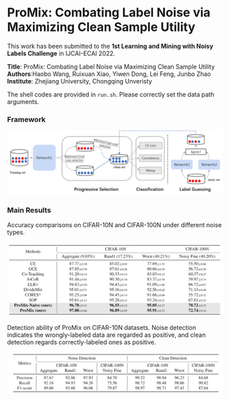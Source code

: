 # ProMix: Combating Label Noise via Maximizing Clean Sample Utility

This work has been submitted to the **1st Learning and Mining with Noisy Labels Challenge** in IJCAI-ECAI 2022.

<b>Title</b>: ProMix: Combating Label Noise via Maximizing Clean Sample Utility \
<b>Authors</b>:Haobo Wang, Ruixuan Xiao, Yiwen Dong, Lei Feng, Junbo Zhao \
<b>Institute</b>: Zhejiang University, Chongqing Unveristy

The shell codes are provided in ```run.sh```. Please correctly set the data path arguments.

### Framework
![Framework](./resources/framework.png)

### Main Results
Accuracy comparisons on CIFAR-10N and CIFAR-100N under different noise types.

![Results](./resources/results.png)

Detection ability of ProMix on CIFAR-10N datasets. Noise detection indicates the wrongly-labeled data are regarded as positive, and clean detection regards correctly-labeled ones as positive.

![Results](./resources/results_detection.png)
